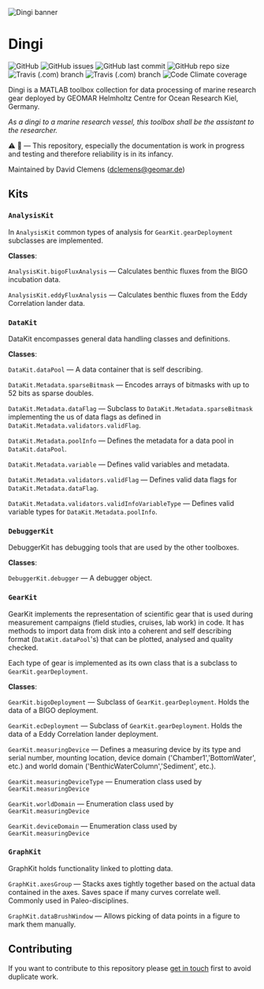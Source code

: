 ![Dingi banner](/ressources/GitHub_banner.png)

# Dingi
![GitHub](https://img.shields.io/github/license/davidclemens/Dingi)
![GitHub issues](https://img.shields.io/github/issues/davidclemens/Dingi)
![GitHub last commit](https://img.shields.io/github/last-commit/davidclemens/Dingi)
![GitHub repo size](https://img.shields.io/github/repo-size/davidclemens/Dingi)
![Travis (.com) branch](https://img.shields.io/travis/com/davidclemens/Dingi/master?label=master)
![Travis (.com) branch](https://img.shields.io/travis/com/davidclemens/Dingi/development?label=development)
![Code Climate coverage](https://img.shields.io/codeclimate/coverage/davidclemens/Dingi)

Dingi is a MATLAB toolbox collection for data processing of marine research gear deployed by GEOMAR Helmholtz Centre for Ocean Research Kiel, Germany.

*As a dingi to a marine research vessel, this toolbox shall be the assistant to the researcher.*

:warning: :construction: —
This repository, especially the documentation is work in progress and testing and therefore reliability is in its infancy.

Maintained by David Clemens (dclemens@geomar.de)

## Kits

### `AnalysisKit`
In `AnalysisKit` common types of analysis for `GearKit.gearDeployment` subclasses are implemented.

**Classes**:

`AnalysisKit.bigoFluxAnalysis` — Calculates benthic fluxes from the BIGO incubation data.

`AnalysisKit.eddyFluxAnalysis` — Calculates benthic fluxes from the Eddy Correlation lander data.


### `DataKit`
DataKit encompasses general data handling classes and definitions.

**Classes**:

`DataKit.dataPool` — A data container that is self describing.

`DataKit.Metadata.sparseBitmask` — Encodes arrays of bitmasks with up to 52 bits as sparse doubles.

`DataKit.Metadata.dataFlag` — Subclass to `DataKit.Metadata.sparseBitmask` implementing the us of data flags as defined in `DataKit.Metadata.validators.validFlag`.

`DataKit.Metadata.poolInfo` — Defines the metadata for a data pool in `DataKit.dataPool`.

`DataKit.Metadata.variable` — Defines valid variables and metadata.

`DataKit.Metadata.validators.validFlag` — Defines valid data flags for `DataKit.Metadata.dataFlag`.

`DataKit.Metadata.validators.validInfoVariableType` — Defines valid variable types for `DataKit.Metadata.poolInfo`.


### `DebuggerKit`
DebuggerKit has debugging tools that are used by the other toolboxes.

**Classes**:

`DebuggerKit.debugger` — A debugger object.

### `GearKit`
GearKit implements the representation of scientific gear that is used during measurement campaigns (field studies, cruises, lab work) in code. It has methods to import data from disk into a coherent and self describing format (`DataKit.dataPool`'s) that can be plotted, analysed and quality checked.

Each type of gear is implemented as its own class that is a subclass to `GearKit.gearDeployment`.

**Classes**:

`GearKit.bigoDeployment` — Subclass of `GearKit.gearDeployment`. Holds the data of a BIGO deployment.

`GearKit.ecDeployment` — Subclass of `GearKit.gearDeployment`. Holds the data of a Eddy Correlation lander deployment.

`GearKit.measuringDevice` — Defines a measuring device by its type and serial number, mounting location, device domain ('Chamber1','BottomWater', etc.) and world domain ('BenthicWaterColumn','Sediment', etc.).

`GearKit.measuringDeviceType` — Enumeration class used by `GearKit.measuringDevice`

`GearKit.worldDomain` — Enumeration class used by `GearKit.measuringDevice`

`GearKit.deviceDomain` — Enumeration class used by `GearKit.measuringDevice`

### `GraphKit`
GraphKit holds functionality linked to plotting data.

`GraphKit.axesGroup` — Stacks axes tightly together based on the actual data contained in the axes. Saves space if many curves correlate well. Commonly used in Paleo-disciplines.

`GraphKit.dataBrushWindow` — Allows picking of data points in a figure to mark them manually.

## Contributing
If you want to contribute to this repository please [get in touch](mailto:dclemens@geomar.de) first to avoid duplicate work.
